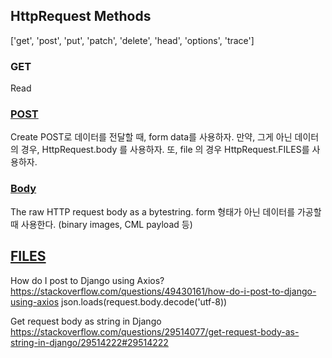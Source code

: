 ## HttpRequest Methods
['get', 'post', 'put', 'patch', 'delete', 'head', 'options', 'trace']
### GET
Read

### [POST](https://docs.djangoproject.com/en/4.1/ref/request-response/#django.http.HttpRequest.POST)
Create
POST로 데이터를 전달할 때, form data를 사용하자.
만약, 그게 아닌 데이터의 경우, HttpRequest.body 를 사용하자.
또, file 의 경우 HttpRequest.FILES를 사용하자.

### [Body](https://docs.djangoproject.com/en/4.1/ref/request-response/#django.http.HttpRequest.body)
The raw HTTP request body as a bytestring. 
form 형태가 아닌 데이터를 가공할 때 사용한다. (binary images, CML payload 등)

## [FILES](https://docs.djangoproject.com/en/4.1/ref/request-response/#django.http.HttpRequest.FILES)

How do I post to Django using Axios?
https://stackoverflow.com/questions/49430161/how-do-i-post-to-django-using-axios
json.loads(request.body.decode('utf-8))

Get request body as string in Django
https://stackoverflow.com/questions/29514077/get-request-body-as-string-in-django/29514222#29514222

